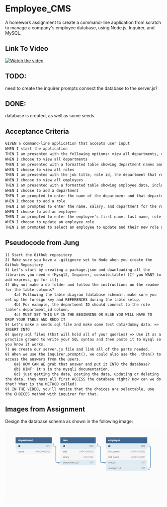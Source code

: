 # Employee_CMS

A homework assignment to create a command-line application from scratch to manage a company's employee database, using Node.js, Inquirer, and MySQL.

## Link To Video
[![Watch the video](https://avatars.githubusercontent.com/u/93955021?s=40&v=4)](https://drive.google.com/file/d/1aYx0xSfzkZUuU-5ad1DndoOaOqhTFsEU/view?usp=sharing)



## TODO:
need to create the inquirer prompts
connect the database to the server.js?

## DONE:
database is created, as well as some seeds

## Acceptance Criteria

```md
GIVEN a command-line application that accepts user input
WHEN I start the application
THEN I am presented with the following options: view all departments, view all roles, view all employees, add a department, add a role, add an employee, and update an employee role
WHEN I choose to view all departments
THEN I am presented with a formatted table showing department names and department ids
WHEN I choose to view all roles
THEN I am presented with the job title, role id, the department that role belongs to, and the salary for that role
WHEN I choose to view all employees
THEN I am presented with a formatted table showing employee data, including employee ids, first names, last names, job titles, departments, salaries, and managers that the employees report to
WHEN I choose to add a department
THEN I am prompted to enter the name of the department and that department is added to the database
WHEN I choose to add a role
THEN I am prompted to enter the name, salary, and department for the role and that role is added to the database
WHEN I choose to add an employee
THEN I am prompted to enter the employee’s first name, last name, role, and manager, and that employee is added to the database
WHEN I choose to update an employee role
THEN I am prompted to select an employee to update and their new role and this information is updated in the database 
```

## Pseudocode from Jung
```
1) Start the Github repository
2) Make sure you have a .gitignore set to Node when you create the Github Repository
3) Let's start by creating a package.json and downloading all the libraries you need = (Mysql2, Inquirer, console.table) [If you WANT to add express, go for it];
4) Why not make a db folder and follow the instructions on the readme for the table columns?
    4a) Following the table diagram (database schema), make sure you set up the foreign key and REFERENCES during the table setup. 
    4b) For example, the department ID should connect to the role table's department_id column. 
    4c) MUST SET THIS UP IN THE BEGINNING OR ELSE YOU WILL HAVE TO DROP YOUR TABLE AND REDO IT
5) Let's make a seeds.sql file and make some test data/dummy data. => INSERT INTO
6) query.sql files (that will hold all of your queries) => Use it as a practice ground to write your SQL syntax and then paste it to mysql so you know it works. 
7) We create our server.js file and link all of the parts needed. 
8) When we use the inquirer.prompt(), we could also use the .then() to access the answers from the users. 
    8a) HOW CAN WE grab that answer and put it INTO the database? 
    8b) HINT: It's in the mysql2 documentation. 
    8c) just getting the data, posting the data, updating or deleting the data, they must all first ACCESS the database right? How can we do that? What is the METHOD called?
9) IN THE VIDEO, you'll notice that the choices are selectable, use the CHOICES method with inquirer for that. 
```
## Images from Assignment
Design the database schema as shown in the following image:

![Database schema includes tables labeled “employee,” role,” and “department.”](./Assets/12-sql-homework-demo-01.png)
